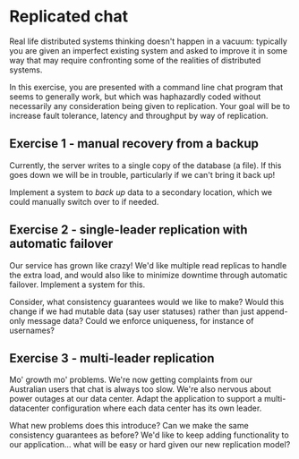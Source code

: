 # Replicated chat

Real life distributed systems thinking doesn't happen in a vacuum: typically you are given an imperfect existing system and asked to improve it in some way that may require confronting some of the realities of distributed systems.

In this exercise, you are presented with a command line chat program that seems to generally work, but which was haphazardly coded without necessarily any consideration being given to replication. Your goal will be to increase fault tolerance, latency and throughput by way of replication.

## Exercise 1 - manual recovery from a backup

Currently, the server writes to a single copy of the database (a file). If this goes down we will be in trouble, particularly if we can't bring it back up!

Implement a system to _back up_ data to a secondary location, which we could manually switch over to if needed.


## Exercise 2 - single-leader replication with automatic failover

Our service has grown like crazy! We'd like multiple read replicas to handle the extra load, and would also like to minimize downtime through automatic failover. Implement a system for this.

Consider, what consistency guarantees would we like to make? Would this change if we had mutable data (say user statuses) rather than just append-only message data? Could we enforce uniqueness, for instance of usernames?


## Exercise 3 - multi-leader replication

Mo' growth mo' problems. We're now getting complaints from our Australian users that chat is always too slow. We're also nervous about power outages at our data center. Adapt the application to support a multi-datacenter configuration where each data center has its own leader.

What new problems does this introduce? Can we make the same consistency guarantees as before? We'd like to keep adding functionality to our application... what will be easy or hard given our new replication model?
